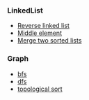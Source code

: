 ### LinkedList
- [Reverse linked list](https://repl.it/@xnull/ReverseLinkedList)
- [Middle element](https://repl.it/@xnull/LinkedListMiddle)
- [Merge two sorted lists](https://repl.it/@xnull/LinkedListMergeTwo)

### Graph
 - [bfs](https://repl.it/@xnull/GraphBfs)
 - [dfs]()
 - [topological sort]()
